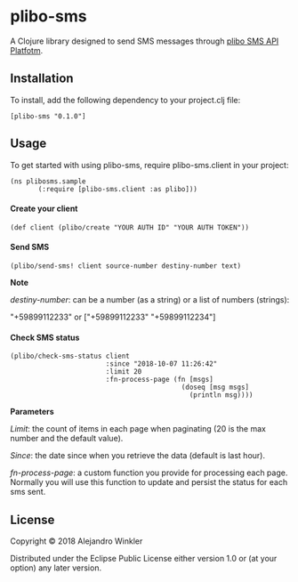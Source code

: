 # plibo-sms

A Clojure library designed to send SMS messages through [plibo SMS API Platfotm](https://www.plivo.com/sms/).


## Installation

To install, add the following dependency to your project.clj file:

```
[plibo-sms "0.1.0"]
```

## Usage

To get started with using plibo-sms, require plibo-sms.client in your project:

```
(ns plibosms.sample
       (:require [plibo-sms.client :as plibo]))
```

#### Create your client

```
(def client (plibo/create "YOUR AUTH ID" "YOUR AUTH TOKEN"))
```

#### Send SMS

```
(plibo/send-sms! client source-number destiny-number text)
```

**Note**

*destiny-number*: can be a number (as a string) or a list of numbers (strings):

"+59899112233" or ["+59899112233" "+59899112234"]

#### Check SMS status

```
(plibo/check-sms-status client
                        :since "2018-10-07 11:26:42"
                        :limit 20
                        :fn-process-page (fn [msgs]
                                           (doseq [msg msgs]
                                             (println msg))))
```

**Parameters**

*Limit*: the count of items in each page when paginating (20 is the max number and the default value).

*Since*: the date since when you retrieve the data (default is last hour).

*fn-process-page*: a custom function you provide for processing each page. Normally you will use this function to update and persist the status for each sms sent.

## License

Copyright © 2018 Alejandro Winkler

Distributed under the Eclipse Public License either version 1.0 or (at
your option) any later version.
